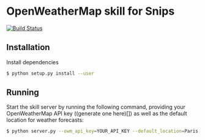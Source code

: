 OpenWeatherMap skill for Snips
===

[![Build Status](https://travis-ci.org/snipsco/snips-skill-weather-owm.svg)](https://travis-ci.org/snipsco/snips-skill-weather-owm)

## Installation

Install dependencies

```sh
$ python setup.py install --user
```

## Running

Start the skill server by running the following command, providing your OpenWeatherMap API key ((generate one here)[]) as well as the default location for weather forecasts:

```sh
$ python server.py --owm_api_key=YOUR_API_KEY --default_location=Paris,fr
```
